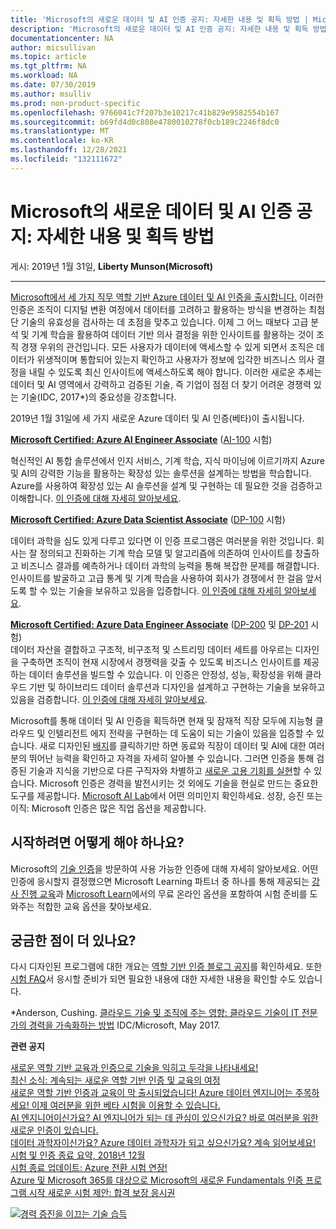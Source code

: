 ```yaml
---
title: 'Microsoft의 새로운 데이터 및 AI 인증 공지: 자세한 내용 및 획득 방법 | Microsoft Docs'
description: 'Microsoft의 새로운 데이터 및 AI 인증 공지: 자세한 내용 및 획득 방법'
documentationcenter: NA
author: micsullivan
ms.topic: article
ms.tgt_pltfrm: NA
ms.workload: NA
ms.date: 07/30/2019
ms.author: msulliv
ms.prod: non-product-specific
ms.openlocfilehash: 9766041c7f207b3e10217c41b829e9582554b167
ms.sourcegitcommit: b69fd4d0c808e4780010278f0cb189c2246f8dc0
ms.translationtype: MT
ms.contentlocale: ko-KR
ms.lasthandoff: 12/28/2021
ms.locfileid: "132111672"
---
```

# <a name="announcing-new-data-and-ai-certifications-from-microsoft-what-they-are-and-how-to-earn-one"></a>Microsoft의 새로운 데이터 및 AI 인증 공지: 자세한 내용 및 획득 방법

게시: 2019년 1월 31일, **Liberty Munson(Microsoft)**

___

[Microsoft에서 세 가지 직무 역할 기반 Azure 데이터 및 AI 인증을 출시합니다.](https://www.microsoft.com/en-us/learning/community-blog-post.aspx?BlogId=8&Id=375200) 이러한 인증은 조직이 디지털 변환 여정에서 데이터를 고려하고 활용하는 방식을 변경하는 최첨단 기술의 유효성을 검사하는 데 초점을 맞추고 있습니다. 이제 그 어느 때보다 고급 분석 및 기계 학습을 활용하여 데이터 기반 의사 결정을 위한 인사이트를 활용하는 것이 조직 경쟁 우위의 관건입니다. 모든 사용자가 데이터에 액세스할 수 있게 되면서 조직은 데이터가 위생적이며 통합되어 있는지 확인하고 사용자가 정보에 입각한 비즈니스 의사 결정을 내릴 수 있도록 최신 인사이트에 액세스하도록 해야 합니다. 이러한 새로운 추세는 데이터 및 AI 영역에서 강력하고 검증된 기술, 즉 기업이 점점 더 찾기 어려운 경쟁력 있는 기술(IDC, 2017*)의 중요성을 강조합니다.

2019년 1월 31일에 세 가지 새로운 Azure 데이터 및 AI 인증(베타)이 출시됩니다.

**[Microsoft Certified: Azure AI Engineer Associate](https://www.microsoft.com/learning/azure-ai-engineer.aspx)** ([AI-100](https://www.microsoft.com/learning/exam-AI-100.aspx) 시험)  

혁신적인 AI 통합 솔루션에서 인지 서비스, 기계 학습, 지식 마이닝에 이르기까지 Azure 및 AI의 강력한 기능을 활용하는 확장성 있는 솔루션을 설계하는 방법을 학습합니다. Azure를 사용하여 확장성 있는 AI 솔루션을 설계 및 구현하는 데 필요한 것을 검증하고 이해합니다. [이 인증에 대해 자세히 알아보세요](https://www.microsoft.com/en-us/learning/community-blog-post.aspx?BlogId=8&Id=375192).

**[Microsoft Certified: Azure Data Scientist Associate](https://www.microsoft.com/learning/azure-data-scientist.aspx)** ([DP-100](https://www.microsoft.com/learning/exam-DP-100.aspx) 시험)

데이터 과학을 심도 있게 다루고 있다면 이 인증 프로그램은 여러분을 위한 것입니다. 회사는 잘 정의되고 진화하는 기계 학습 모델 및 알고리즘에 의존하여 인사이트를 창출하고 비즈니스 결과를 예측하거나 데이터 과학의 능력을 통해 복잡한 문제를 해결합니다. 인사이트를 발굴하고 고급 통계 및 기계 학습을 사용하여 회사가 경쟁에서 한 걸음 앞서도록 할 수 있는 기술을 보유하고 있음을 입증합니다. [이 인증에 대해 자세히 알아보세요](https://www.microsoft.com/en-us/learning/community-blog-post.aspx?BlogId=8&Id=375193).

**[Microsoft Certified: Azure Data Engineer Associate](https://www.microsoft.com/learning/azure-data-engineer.aspx)** ([DP-200](https://www.microsoft.com/learning/exam-DP-200.aspx) 및 [DP-201](https://www.microsoft.com/learning/exam-DP-201.aspx) 시험)  
데이터 자산을 결합하고 구조적, 비구조적 및 스트리밍 데이터 세트를 아우르는 디자인을 구축하면 조직이 현재 시장에서 경쟁력을 갖출 수 있도록 비즈니스 인사이트를 제공하는 데이터 솔루션을 빌드할 수 있습니다. 이 인증은 안정성, 성능, 확장성을 위해 클라우드 기반 및 하이브리드 데이터 솔루션과 디자인을 설계하고 구현하는 기술을 보유하고 있음을 검증합니다. [이 인증에 대해 자세히 알아보세요](https://www.microsoft.com/en-us/learning/community-blog-post.aspx?BlogId=8&Id=375193).

Microsoft를 통해 데이터 및 AI 인증을 획득하면 현재 및 잠재적 직장 모두에 지능형 클라우드 및 인텔리전트 에지 전략을 구현하는 데 도움이 되는 기술이 있음을 입증할 수 있습니다. 새로 디자인된 [배지](https://www.microsoft.com/learning/badges.aspx)를 클릭하기만 하면 동료와 직장이 데이터 및 AI에 대한 여러분의 뛰어난 능력을 확인하고 자격을 자세히 알아볼 수 있습니다. 그러면 인증을 통해 검증된 기술과 지식을 기반으로 다른 구직자와 차별하고 [새로운 고용 기회를 실현](https://www.microsoft.com/en-us/learning/community-blog-post.aspx?BlogId=8&Id=375167)할 수 있습니다. Microsoft 인증은 경력을 발전시키는 것 외에도 기술을 현실로 만드는 중요한 도구를 제공합니다. [Microsoft AI Lab](https://www.ailab.microsoft.com/)에서 어떤 의미인지 확인하세요. 성장, 승진 또는 이직: Microsoft 인증은 많은 직업 옵션을 제공합니다.

## <a name="how-do-i-get-started"></a>시작하려면 어떻게 해야 하나요?  

Microsoft의 [기술 인증](https://www.microsoft.com/learning/browse-new-certification.aspx)을 방문하여 사용 가능한 인증에 대해 자세히 알아보세요. 어떤 인증에 응시할지 결정했으면 Microsoft Learning 파트너 중 하나를 통해 제공되는 [강사 진행 교육](https://www.microsoft.com/learning/course-list.aspx)과 [Microsoft Learn](https://docs.microsoft.com/learn/)에서의 무료 온라인 옵션을 포함하여 시험 준비를 도와주는 적합한 교육 옵션을 찾아보세요.

## <a name="questions"></a>궁금한 점이 더 있나요?

다시 디자인된 프로그램에 대한 개요는 [역할 기반 인증 블로그 공지](https://www.microsoft.com/en-us/learning/community-blog-post.aspx?BlogId=8&Id=375161)를 확인하세요. 또한 [시험 FAQ](https://www.microsoft.com/learning/certification-exam-policies.aspx)서 응시할 준비가 되면 필요한 내용에 대한 자세한 내용을 확인할 수도 있습니다.

*Anderson, Cushing. [클라우드 기술 및 조직에 주는 영향: 클라우드 기술이 IT 전문가의 경력을 가속화하는 방법](https://download.microsoft.com/download/C/3/0/C3068200-2F9B-4D8D-BF5D-32E1F7ED669A/IDC_Microsoft_How_Cloud_Skills_Are_Accelerating_IT_Pro_Careers_May_2017.pdf) IDC/Microsoft, May 2017.

**관련 공지**

[새로운 역할 기반 교육과 인증으로 기술을 익히고 두각을 나타내세요!](https://www.microsoft.com/en-us/learning/community-blog-post.aspx?BlogId=8&Id=375161)  
 [최신 소식: 계속되는 새로운 역할 기반 인증 및 교육의 여정](https://www.microsoft.com/en-us/learning/community-blog-post.aspx?BlogId=8&Id=375200)   
[새로운 역할 기반 인증과 교육이 막 출시되었습니다! ](https://www.microsoft.com/en-us/learning/community-blog-post.aspx?BlogId=8&Id=375159)[Azure 데이터 엔지니어는 주목하세요! 이제 여러분을 위한 베타 시험을 이용할 수 있습니다.](https://www.microsoft.com/en-us/learning/community-blog-post.aspx?BlogId=8&Id=375194)  
[AI 엔지니어이신가요? AI 엔지니어가 되는 데 관심이 있으신가요? 바로 여러분을 위한 새로운 인증이 있습니다.](https://www.microsoft.com/en-us/learning/community-blog-post.aspx?BlogId=8&Id=375192)   
[데이터 과학자이신가요? Azure 데이터 과학자가 되고 싶으신가요? 계속 읽어보세요!](https://www.microsoft.com/en-us/learning/community-blog-post.aspx?BlogId=8&Id=375193)  
[시험 및 인증 종료 요약, 2018년 12월](https://www.microsoft.com/en-us/learning/community-blog-post.aspx?BlogId=8&Id=375189)  
[시험 종료 업데이트: Azure 전환 시험 연장!](https://www.microsoft.com/en-us/learning/community-blog-post.aspx?BlogId=8&Id=375172)  
[Azure 및 Microsoft 365를 대상으로 Microsoft의 새로운 Fundamentals 인증 프로그램 시작 ](https://www.microsoft.com/en-us/learning/community-blog-post.aspx?BlogId=8&Id=375177)[새로운 시험 제안: 합격 보장 응시권](https://www.microsoft.com/en-us/learning/community-blog-post.aspx?BlogId=8&Id=375201)


[![경력 증진을 이끄는 기술 습득](images/microsoft-certified-banner.png)](https://www.microsoft.com/learning/azure-training-certification.aspx?WT.icid=mva_bnr_lexawareness_usen_asi_rightrail_oct2017)